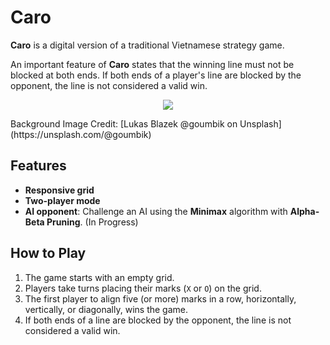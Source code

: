 # Caro

**Caro** is a digital version of a traditional Vietnamese strategy game.

An important feature of **Caro** states that the winning line must not be blocked at both ends. If both ends of a player's line are blocked by the opponent, the line is not considered a valid win.

<p align="center">
  <img src="./src/assets/caro.png"/>
</p>
Background Image Credit: [Lukas Blazek @goumbik on Unsplash](https://unsplash.com/@goumbik)

## Features

- **Responsive grid**
- **Two-player mode**
- **AI opponent**: Challenge an AI using the **Minimax** algorithm with **Alpha-Beta Pruning**. (In Progress)

## How to Play

1. The game starts with an empty grid.
2. Players take turns placing their marks (`X` or `O`) on the grid.
3. The first player to align five (or more) marks in a row, horizontally, vertically, or diagonally, wins the game.
4. If both ends of a line are blocked by the opponent, the line is not considered a valid win.
